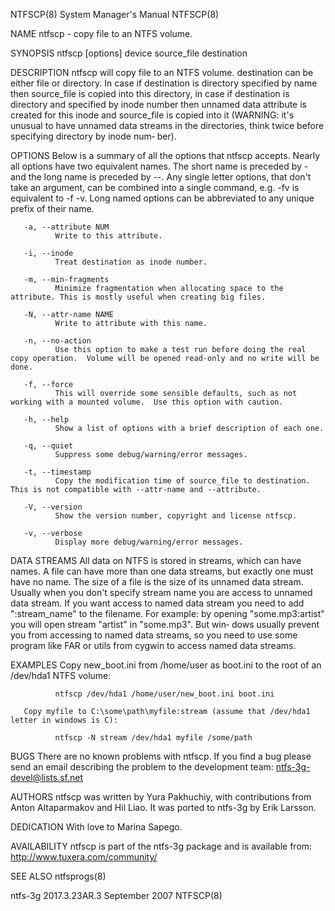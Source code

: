 NTFSCP(8)                                                              System Manager's Manual                                                             NTFSCP(8)

NAME
       ntfscp - copy file to an NTFS volume.

SYNOPSIS
       ntfscp [options] device source_file destination

DESCRIPTION
       ntfscp  will copy file to an NTFS volume. destination can be either file or directory. In case if destination is directory specified by name then source_file
       is copied into this directory, in case if destination is directory and specified by inode number then unnamed data attribute is created for  this  inode  and
       source_file  is  copied into it (WARNING: it's unusual to have unnamed data streams in the directories, think twice before specifying directory by inode num‐
       ber).

OPTIONS
       Below is a summary of all the options that ntfscp accepts.  Nearly all options have two equivalent names.  The short name is preceded by - and the long  name
       is  preceded  by  --.  Any single letter options, that don't take an argument, can be combined into a single command, e.g.  -fv is equivalent to -f -v.  Long
       named options can be abbreviated to any unique prefix of their name.

       -a, --attribute NUM
              Write to this attribute.

       -i, --inode
              Treat destination as inode number.

       -m, --min-fragments
              Minimize fragmentation when allocating space to the attribute. This is mostly useful when creating big files.

       -N, --attr-name NAME
              Write to attribute with this name.

       -n, --no-action
              Use this option to make a test run before doing the real copy operation.  Volume will be opened read-only and no write will be done.

       -f, --force
              This will override some sensible defaults, such as not working with a mounted volume.  Use this option with caution.

       -h, --help
              Show a list of options with a brief description of each one.

       -q, --quiet
              Suppress some debug/warning/error messages.

       -t, --timestamp
              Copy the modification time of source_file to destination. This is not compatible with --attr-name and --attribute.

       -V, --version
              Show the version number, copyright and license ntfscp.

       -v, --verbose
              Display more debug/warning/error messages.

DATA STREAMS
       All data on NTFS is stored in streams, which can have names. A file can have more than one data streams, but exactly one must have no name.  The  size  of  a
       file  is  the  size of its unnamed data stream. Usually when you don't specify stream name you are access to unnamed data stream. If you want access to named
       data stream you need to add ":stream_name" to the filename. For example: by opening "some.mp3:artist" you will open stream "artist" in "some.mp3".  But  win‐
       dows usually prevent you from accessing to named data streams, so you need to use some program like FAR or utils from cygwin to access named data streams.

EXAMPLES
       Copy new_boot.ini from /home/user as boot.ini to the root of an /dev/hda1 NTFS volume:

              ntfscp /dev/hda1 /home/user/new_boot.ini boot.ini

       Copy myfile to C:\some\path\myfile:stream (assume that /dev/hda1 letter in windows is C):

              ntfscp -N stream /dev/hda1 myfile /some/path

BUGS
       There are no known problems with ntfscp. If you find a bug please send an email describing the problem to the development team:
       ntfs-3g-devel@lists.sf.net

AUTHORS
       ntfscp was written by Yura Pakhuchiy, with contributions from Anton Altaparmakov and Hil Liao.  It was ported to ntfs-3g by Erik Larsson.

DEDICATION
       With love to Marina Sapego.

AVAILABILITY
       ntfscp is part of the ntfs-3g package and is available from:
       http://www.tuxera.com/community/

SEE ALSO
       ntfsprogs(8)

ntfs-3g 2017.3.23AR.3                                                      September 2007                                                                  NTFSCP(8)
